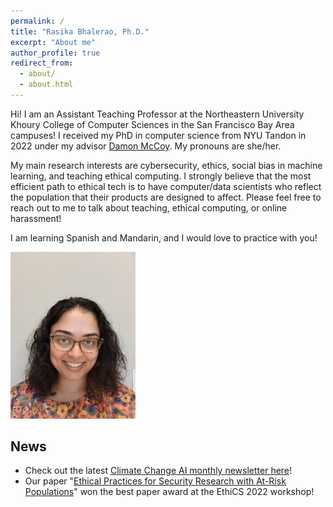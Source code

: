 ```yaml
---
permalink: /
title: "Rasika Bhalerao, Ph.D."
excerpt: "About me"
author_profile: true
redirect_from: 
  - about/
  - about.html
---
```


Hi! I am an Assistant Teaching Professor at the Northeastern University Khoury College of Computer Sciences in the San Francisco Bay Area campuses! I received my PhD in computer science from NYU Tandon in 2022 under my advisor [Damon McCoy](http://damonmccoy.com). 
My pronouns are she/her.


My main research interests are cybersecurity, ethics, social bias in machine learning, and teaching ethical computing. 
I strongly believe that the most efficient path to ethical tech is to have computer/data scientists who reflect the population that their products are designed to affect. 
Please feel free to reach out to me to talk about teaching, ethical computing, or online harassment! 

I am learning Spanish and Mandarin, and I would love to practice with you!

<img src="/images/Bhalerao2021.jpeg" width="200">

## News

- Check out the latest [Climate Change AI monthly newsletter here](https://www.climatechange.ai/newsletter)!
- Our paper "[Ethical Practices for Security Research with At-Risk Populations](https://elissaredmiles.com/research/ethics_2022.pdf)" won the best paper award at the EthiCS 2022 workshop!
